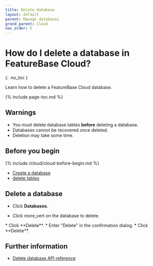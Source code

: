 ```yaml
---
title: Delete database
layout: default
parent: Manage databases
grand_parent: Cloud
nav_order: 5
---
```


# How do I delete a database in FeatureBase Cloud?
{: .no_toc }

Learn how to delete a FeatureBase Cloud database.

{% include page-toc.md %}

## Warnings

* You must delete database tables **before** deleting a database.
* Databases cannot be recovered once deleted.
* Deletion may take some time.

## Before you begin

{% include /cloud/cloud-before-begin.md %}
* [Create a database](/docs/cloud/cloud-databases/cloud-db-create)
* [delete tables](/docs/cloud/cloud-tables/cloud-table-delete)

## Delete a database

* Click **Databases**.
<ul>
<li>
Click <span class="material-icons">more_vert</span> on the database to delete.
</li>
</ul>
* Click **Delete**.
* Enter "Delete" in the confirmation dialog.
* Click **Delete**.

## Further information

* [Delete database API reference](https://api-docs-featurebase-cloud.redoc.ly/v2#operation/deleteDatabase)
